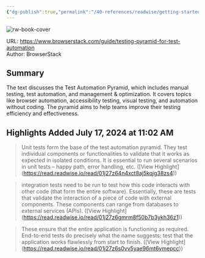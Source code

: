 ```yaml
---
{"dg-publish":true,"permalink":"/40-references/readwise/getting-started-with-the-test-automation-pyramid-browser-stack/","tags":["rw/articles"]}
---
```



![rw-book-cover](https://browserstack.wpenginepowered.com/wp-content/uploads/2022/10/How-to-jumpstart-a-Test-Automation-Pyramid.png)

  

URL: <https://www.browserstack.com/guide/testing-pyramid-for-test-automation>  
Author: BrowserStack

## Summary

The text discusses the Test Automation Pyramid, which includes manual testing, test automation, and management & optimization. It covers topics like browser automation, accessibility testing, visual testing, and automation without coding. The pyramid aims to help teams improve their testing efficiency and effectiveness.

## Highlights Added July 17, 2024 at 11:02 AM

> Unit tests form the base of the test automation pyramid. They test individual components or functionalities to validate that it works as expected in isolated conditions. It is essential to run several scenarios in unit tests – happy path, error handling, etc. ([View Highlight] (<https://read.readwise.io/read/01j27z64n4xct8aj5kqjg38zs4>))

> integration tests need to be run to test how this code interacts with other code (that form the entire software). Essentially, these are tests that validate the interaction of a piece of code with external components. These components can range from databases to external services (APIs). ([View Highlight] (<https://read.readwise.io/read/01j27z6gmrm8f50b7b3ykh36z1>))

> These ensure that the entire application is functioning as required. End-to-end tests do precisely what the name suggests: test that the application works flawlessly from start to finish. ([View Highlight] (<https://read.readwise.io/read/01j27z6s0vv5yae96mt6vmepcc>))
